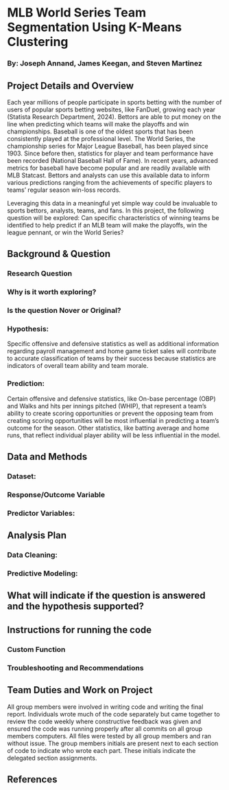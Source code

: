 # MLB World Series Team Segmentation Using K-Means Clustering

### By: Joseph Annand, James Keegan, and Steven Martinez

## Project Details and Overview

Each year millions of people participate in sports betting with the number of  users of popular sports betting websites, like FanDuel, growing each year (Statista Research Department, 2024). Bettors are able to put money on the line when predicting which teams will make the playoffs and win championships. Baseball is one of the oldest sports that has been consistently played at the professional level. The World Series, the championship series for Major League Baseball, has been played since 1903. Since before then, statistics for player and team performance have been recorded (National Baseball Hall of Fame). In recent years, advanced metrics for baseball have become popular and are readily available with MLB Statcast.  Bettors and analysts can use this available data to inform various predictions ranging from the achievements of specific players to teams’ regular season win-loss records. 

Leveraging this data in a meaningful yet simple way could be invaluable to sports bettors, analysts, teams, and fans. In this project, the following question will be explored: Can specific characteristics of winning teams be identified to help predict if an MLB team will make the playoffs, win the league pennant, or win the World Series?


## Background & Question

### Research Question

### Why is it worth exploring?

### Is the question Nover or Original?

### Hypothesis:
Specific offensive and defensive statistics as well as additional information regarding payroll management and home game ticket sales will contribute to accurate classification of teams by their success because statistics are indicators of overall team ability and team morale.

### Prediction:
Certain offensive and defensive statistics, like On-base percentage (OBP) and Walks and hits per innings pitched (WHIP), that represent a team’s ability to create scoring opportunities or prevent the opposing team from creating scoring opportunities will be most influential in predicting a team’s outcome for the season. Other statistics, like batting average and home runs, that reflect individual player ability will be less influential in the model.

## Data and Methods

### Dataset:

### Response/Outcome Variable

### Predictor Variables:

## Analysis Plan

### Data Cleaning:

### Predictive Modeling:

## What will indicate if the question is answered and the hypothesis supported?

## Instructions for running the code

### Custom Function

### Troubleshooting and Recommendations 

## Team Duties and Work on Project
All group members were involved in writing code and writing the final report. Individuals wrote much of the code separately but came together to review the code weekly where constructive feedback was given and ensured the code was running properly after all commits on all group members computers. All files were tested by all group members and ran without issue. The group members initials are present next to each section of code to indicate who wrote each part. These initials indicate the delegated section assignments.

## References
















